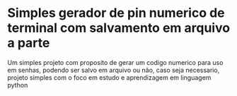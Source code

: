 
# Simples gerador de pin numerico de terminal com salvamento em arquivo a parte

Um simples projeto com proposito de gerar um codigo numerico para uso em senhas, podendo ser salvo em arquivo ou não, caso seja necessario, projeto simples com o foco em estudo e aprendizagem em linguagem python

